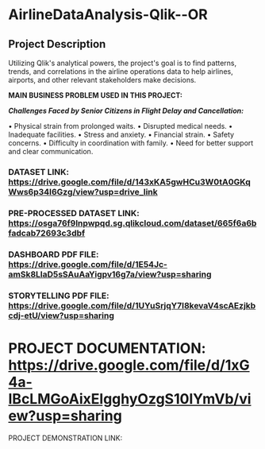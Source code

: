 # AirlineDataAnalysis-Qlik--OR
## Project Description
Utilizing Qlik's analytical powers, the project's goal is to find patterns, trends, and correlations in the airline operations data to help airlines, airports, and other relevant stakeholders make decisions.


**MAIN BUSINESS PROBLEM USED IN THIS PROJECT:**

***Challenges Faced by Senior Citizens in Flight Delay and Cancellation:***

• Physical strain from prolonged waits.
• Disrupted medical needs.
• Inadequate facilities.
• Stress and anxiety.
• Financial strain.
• Safety concerns.
• Difficulty in coordination with family.
• Need for better support and clear communication.


### DATASET LINK: https://drive.google.com/file/d/143xKA5gwHCu3W0tA0GKqWws6p34I6Gzg/view?usp=drive_link

### PRE-PROCESSED DATASET LINK: https://osga76f9lnpwpqd.sg.qlikcloud.com/dataset/665f6a6bfadcab72693c3dbf

### DASHBOARD PDF FILE: https://drive.google.com/file/d/1E54Jc-amSk8LlaD5sSAuAaYigpv16g7a/view?usp=sharing

### STORYTELLING PDF FILE: https://drive.google.com/file/d/1UYuSrjqY7I8kevaV4scAEzjkbcdj-etU/view?usp=sharing


# PROJECT DOCUMENTATION: https://drive.google.com/file/d/1xG4a-IBcLMGoAixElgghyOzgS10lYmVb/view?usp=sharing

PROJECT DEMONSTRATION LINK: 
